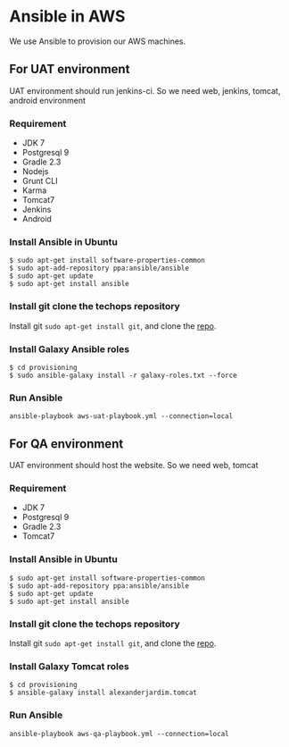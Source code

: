 # Ansible in AWS

We use Ansible to provision our AWS machines.

## For UAT environment

UAT environment should run jenkins-ci. So we need web, jenkins, tomcat, android environment

### Requirement

* JDK 7
* Postgresql 9
* Gradle 2.3
* Nodejs
* Grunt CLI
* Karma
* Tomcat7
* Jenkins
* Android

### Install Ansible in Ubuntu

```
$ sudo apt-get install software-properties-common
$ sudo apt-add-repository ppa:ansible/ansible
$ sudo apt-get update
$ sudo apt-get install ansible
```

### Install git clone the techops repository

Install git `sudo apt-get install git`, and clone the [repo](https://github.com/gongmingqm10/OpenLMIS-TechOps).

### Install Galaxy Ansible roles

```
$ cd provisioning
$ sudo ansible-galaxy install -r galaxy-roles.txt --force
```

### Run Ansible

```
ansible-playbook aws-uat-playbook.yml --connection=local
```

## For QA environment

UAT environment should host the website. So we need web, tomcat

### Requirement

* JDK 7
* Postgresql 9
* Gradle 2.3
* Tomcat7

### Install Ansible in Ubuntu

```
$ sudo apt-get install software-properties-common
$ sudo apt-add-repository ppa:ansible/ansible
$ sudo apt-get update
$ sudo apt-get install ansible
```

### Install git clone the techops repository

Install git `sudo apt-get install git`, and clone the [repo](https://github.com/gongmingqm10/OpenLMIS-TechOps).

### Install Galaxy Tomcat roles

```
$ cd provisioning
$ ansible-galaxy install alexanderjardim.tomcat
```

### Run Ansible

```
ansible-playbook aws-qa-playbook.yml --connection=local
```
